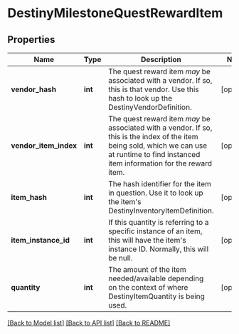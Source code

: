 # DestinyMilestoneQuestRewardItem

## Properties
Name | Type | Description | Notes
------------ | ------------- | ------------- | -------------
**vendor_hash** | **int** | The quest reward item *may* be associated with a vendor. If so, this is that vendor. Use this hash to look up the DestinyVendorDefinition. | [optional] 
**vendor_item_index** | **int** | The quest reward item *may* be associated with a vendor. If so, this is the index of the item being sold, which we can use at runtime to find instanced item information for the reward item. | [optional] 
**item_hash** | **int** | The hash identifier for the item in question. Use it to look up the item&#39;s DestinyInventoryItemDefinition. | [optional] 
**item_instance_id** | **int** | If this quantity is referring to a specific instance of an item, this will have the item&#39;s instance ID. Normally, this will be null. | [optional] 
**quantity** | **int** | The amount of the item needed/available depending on the context of where DestinyItemQuantity is being used. | [optional] 

[[Back to Model list]](../README.md#documentation-for-models) [[Back to API list]](../README.md#documentation-for-api-endpoints) [[Back to README]](../README.md)


